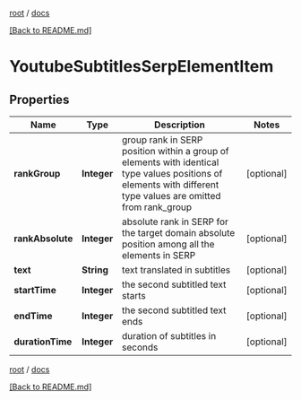 [root](./../ "root") / [docs](./ "docs")

[[Back to README.md]](./../README.md "[Back to README.md]")

# YoutubeSubtitlesSerpElementItem

## Properties

| Name | Type | Description | Notes |
|------------ | ------------- | ------------- | -------------|
|**rankGroup** | **Integer** | group rank in SERP position within a group of elements with identical type values positions of elements with different type values are omitted from rank_group |  [optional] |
|**rankAbsolute** | **Integer** | absolute rank in SERP for the target domain absolute position among all the elements in SERP |  [optional] |
|**text** | **String** | text translated in subtitles |  [optional] |
|**startTime** | **Integer** | the second subtitled text starts |  [optional] |
|**endTime** | **Integer** | the second subtitled text ends |  [optional] |
|**durationTime** | **Integer** | duration of subtitles in seconds |  [optional] |

[root](./../ "root") / [docs](./ "docs")

[[Back to README.md]](./../README.md "[Back to README.md]")